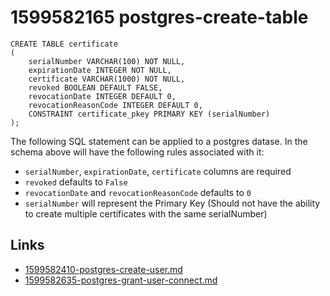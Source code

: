 # 1599582165 postgres-create-table

```
CREATE TABLE certificate
(
    serialNumber VARCHAR(100) NOT NULL,
    expirationDate INTEGER NOT NULL,
    certificate VARCHAR(1000) NOT NULL,
    revoked BOOLEAN DEFAULT FALSE,
    revocationDate INTEGER DEFAULT 0,
    revocationReasonCode INTEGER DEFAULT 0, 
    CONSTRAINT certificate_pkey PRIMARY KEY (serialNumber)
);
```

The following SQL statement can be applied to a postgres datase. In the schema above will have the following rules associated with it:
- `serialNumber`, `expirationDate`, `certificate` columns are required
- `revoked` defaults to `False`
- `revocationDate` and `revocationReasonCode` defaults to `0`
- `serialNumber` will represent the Primary Key (Should not have the ability to create multiple certificates with the same serialNumber)


## Links
- [1599582410-postgres-create-user.md](1599582410-postgres-create-user.md)
- [1599582635-postgres-grant-user-connect.md](1599582635-postgres-grant-user-connect.md)
